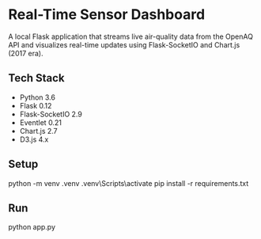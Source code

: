 ﻿# Real-Time Sensor Dashboard

A local Flask application that streams live air-quality data from the OpenAQ API
and visualizes real-time updates using Flask-SocketIO and Chart.js (2017 era).

## Tech Stack
- Python 3.6
- Flask 0.12
- Flask-SocketIO 2.9
- Eventlet 0.21
- Chart.js 2.7
- D3.js 4.x

## Setup
python -m venv .venv
.venv\Scripts\activate
pip install -r requirements.txt

## Run
python app.py
